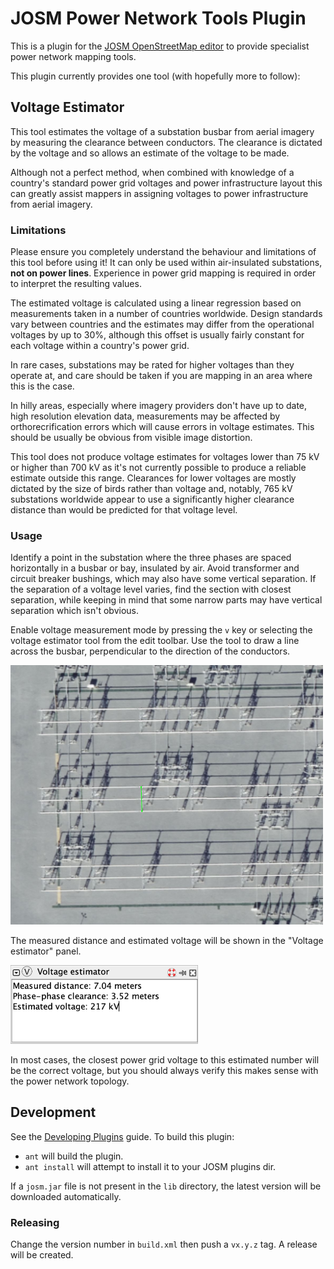 # JOSM Power Network Tools Plugin
This is a plugin for the [JOSM OpenStreetMap editor](https://josm.openstreetmap.de/) to provide
specialist power network mapping tools.

This plugin currently provides one tool (with hopefully more to follow):

## Voltage Estimator
This tool estimates the voltage of a substation busbar from aerial imagery by measuring the
clearance between conductors. The clearance is dictated by the voltage and so allows an estimate
of the voltage to be made.

Although not a perfect method, when combined with knowledge of a country's standard power grid
voltages and power infrastructure layout this can greatly assist mappers in assigning voltages
to power infrastructure from aerial imagery.

### Limitations
Please ensure you completely understand the behaviour and limitations of this tool before using it!
It can only be used within air-insulated substations, **not on power lines**. Experience in power grid
mapping is required in order to interpret the resulting values.

The estimated voltage is calculated using a linear regression based on measurements taken
in a number of countries worldwide. Design standards vary between countries and the estimates may
differ from the operational voltages by up to 30%, although this offset is usually fairly constant
for each voltage within a country's power grid.

In rare cases, substations may be rated for higher voltages than they operate at, and care should
be taken if you are mapping in an area where this is the case.

In hilly areas, especially where imagery providers don't have up to date, high resolution elevation
data, measurements may be affected by orthorecrification errors which will cause errors in voltage
estimates. This should be usually be obvious from visible image distortion.

This tool does not produce voltage estimates for voltages lower than 75 kV or higher than 700 kV as
it's not currently possible to produce a reliable estimate outside this range. Clearances for lower
voltages are mostly dictated by the size of birds rather than voltage and, notably, 765 kV
substations worldwide appear to use a significantly higher clearance distance than would be predicted
for that voltage level.

### Usage
Identify a point in the substation where the three phases are spaced horizontally in a busbar or
bay, insulated by air. Avoid transformer and circuit breaker bushings, which may also have some vertical
separation. If the separation of a voltage level varies, find the section with closest separation,
while keeping in mind that some narrow parts may have vertical separation which isn't obvious.

Enable voltage measurement mode by pressing the `v` key or selecting the voltage estimator tool from
the edit toolbar. Use the tool to draw a line across the busbar, perpendicular to the direction of
the conductors.

<img src="./docs/images/measurement.png" width="500px">

The measured distance and estimated voltage will be shown in the "Voltage estimator" panel.

<img src="./docs/images/panel.png" width="300px">

In most cases, the closest power grid voltage to this estimated number will be the correct voltage,
but you should always verify this makes sense with the power network topology.

## Development

See the [Developing Plugins](https://josm.openstreetmap.de/wiki/DevelopersGuide/DevelopingPlugins) guide.
To build this plugin:

* `ant` will build the plugin.
* `ant install` will attempt to install it to your JOSM plugins dir.

If a `josm.jar` file is not present in the `lib` directory, the latest version will be downloaded
automatically.

### Releasing
Change the version number in `build.xml` then push a `vx.y.z` tag. A release will be created.